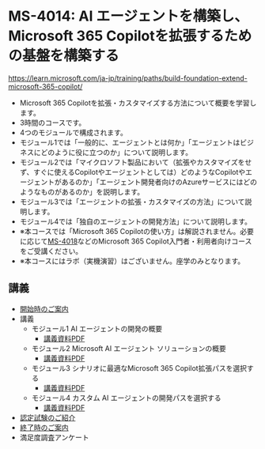 # MS-4014: AI エージェントを構築し、Microsoft 365 Copilotを拡張するための基盤を構築する

https://learn.microsoft.com/ja-jp/training/paths/build-foundation-extend-microsoft-365-copilot/

- Microsoft 365 Copilotを拡張・カスタマイズする方法について概要を学習します。
- 3時間のコースです。
- 4つのモジュールで構成されます。
- モジュール1では「一般的に、エージェントとは何か」「エージェントはビジネスにどのように役に立つのか」について説明します。
- モジュール2では「マイクロソフト製品において（拡張やカスタマイズをせず、すぐに使えるCopilotやエージェントとしては）どのようなCopilotやエージェントがあるのか」「エージェント開発者向けのAzureサービスにはどのようなものがあるのか」を説明します。
- モジュール3では「エージェントの拡張・カスタマイズの方法」について説明します。
- モジュール4では「独自のエージェントの開発方法」について説明します。
- ※本コースでは「Microsoft 365 Copilotの使い方」は解説されません。必要に応じて[MS-4018](https://learn.microsoft.com/ja-jp/training/paths/draft-analyze-present-microsoft-365-copilot/)などのMicrosoft 365 Copilot入門者・利用者向けコースをご受講ください。
- ※本コースにはラボ（実機演習）はございません。座学のみとなります。

## 講義

- [開始時のご案内](../opening.md)
- 講義
  - モジュール1 AI エージェントの開発の概要
    - [講義資料PDF](m01.pdf)
  - モジュール2 Microsoft AI エージェント ソリューションの概要
    - [講義資料PDF](m02.pdf)
  - モジュール3 シナリオに最適なMicrosoft 365 Copilot拡張パスを選択する
    - [講義資料PDF](m03.pdf)
  - モジュール4 カスタム AI エージェントの開発パスを選択する
    - [講義資料PDF](m04.pdf)
- [認定試験のご紹介](../ms-copilot/exam.md)
- [終了時のご案内](../closing-no-lab.md)
- 満足度調査アンケート

<!--
ラボ
Graphコネクタエージェント（GCA）のインストール

https://www.youtube.com/watch?v=D-AVeZWT8n4

Build a foundation to build AI agents and extend Microsoft 365 Copilot
Build a foundation to extend Microsoft 365 Copilot

https://techcommunity.microsoft.com/blog/iltcommunicationblog/coming-soon-ms-4014-build-a-foundation-to-extend-microsoft-365-copilot/4284869

This course explores how to extend Copilot's capabilities through Microsoft Graph connectors, declarative and custom engine agents, guiding participants through the selection of the most suitable development path. Concluding with the management and distribution of agents, this course allows learners to explore the Microsoft 365 Admin center for agent administration.

このコースでは、Microsoft Graph コネクタとカスタム エンジン copilots を使用して Copilot の機能を拡張し、参加者が最適な開発パスを選択するように誘導する方法について説明します。 最後に、Microsoft 365 管理センターのエージェント管理を使用します。

https://techcommunity.microsoft.com/blog/iltcommunicationblog/ilt-course-retirement-ai-3018-copilot-foundations/4383209

このコースは AI-3018: Copilot Foundations の置き換え。


https://learn.microsoft.com/ja-jp/training/paths/build-foundation-extend-microsoft-365-copilot/

https://learn.microsoft.com/en-us/training/paths/build-foundation-extend-microsoft-365-copilot/


1-Day

## ラボ

https://github.com/MicrosoftLearning/MS-4014-Build-a-foundation-to-extend-Microsoft-Copilot-365

https://github.com/MicrosoftLearning/MS-4014-Build-a-foundation-to-extend-Microsoft-365-Copilot.ja-jp

Due to new Microsoft 365 tenant restrictions, tenants will now be available for seven (7) days after a learner first launches their lab. This means that classes that use tenants should not be scheduled beyond this 7-day period.

- Azure portal > Entra ID > アプリの登録
- Microsoft Graph Connector Agent をインストール http://www.microsoft.com/en-us/download/details.aspx?id=104045
    - used to index on-premises data sources using Microsoft Graph connectors
    - Microsoft Graph connectors provide a platform for you to ingest your unstructured, line-of-business data into Microsoft Graph
    - Prebuilt Microsoft Graph connectors https://learn.microsoft.com/en-us/microsoftsearch/pre-built-connectors-overview
    - Graph connector agent: acts as a bridge to provide quick and secure data transfer between on-premises data and cloud services
- Microsoft Graph Connector Agent をセットアップ
- Download Sample Excel/Word file
- 


ExternalConnecton.ReadWrite.OwnedBy
![alt text](image.png)
https://learn.microsoft.com/en-us/microsoftsearch/graph-connector-agent#create-an-app
-->
